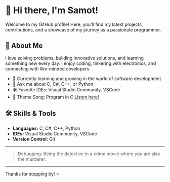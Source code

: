 # 👋 Hi there, I'm Samot!

Welcome to my GitHub profile! Here, you'll find my latest projects, contributions, and a showcase of my journey as a passionate programmer.

## 🚀 About Me
I love solving problems, building innovative solutions, and learning something new every day. I enjoy coding, tinkering with electronics, and connecting with like-minded developers.

- 🌱 Currently learning and growing in the world of software development
- 💬 Ask me about C, C#, C++, or Python
- 🛠️ Favorite IDEs: Visual Studio Community, VSCode
- 🎵 Theme Song: Program in C:[Listen here!](https://www.youtube.com/watch?v=bQchpOrl-PM)

## 🛠️ Skills & Tools
- **Languages:** C, C#, C++, Python
- **IDEs:** Visual Studio Community, VSCode
- **Version Control:** Git

---

> Debugging: Being the detective in a crime movie where you are also the murderer.

---

Thanks for stopping by! ⭐️
